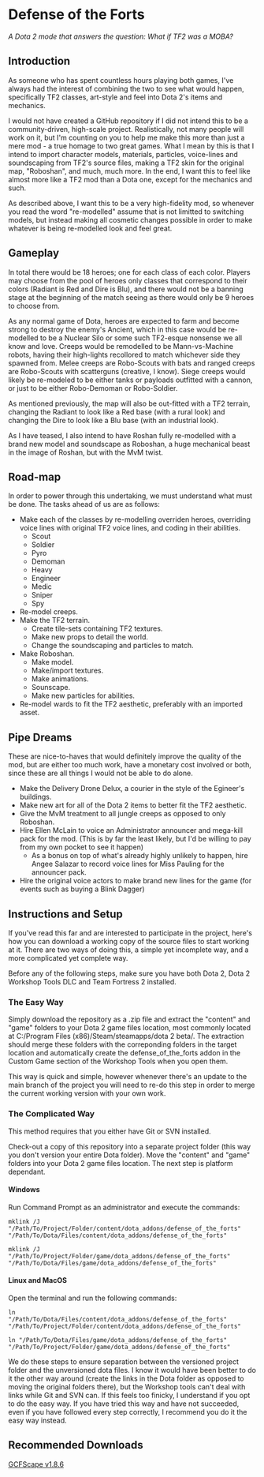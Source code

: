 # Defense of the Forts
*_A Dota 2 mode that answers the question: What if TF2 was a MOBA?_*

## Introduction
As someone who has spent countless hours playing both games, I've always had the interest of combining the two to see what would happen, specifically TF2 classes, art-style and feel into Dota 2's items and mechanics.

I would not have created a GitHub repository if I did not intend this to be a community-driven, high-scale project. Realistically, not many people will work on it, but I'm counting on you to help me make this more than just a mere mod - a true homage to two great games. What I mean by this is that I intend to import character models, materials, particles, voice-lines and soundscaping from TF2's source files, making a TF2 skin for the original map, "Roboshan", and much, much more. In the end, I want this to feel like almost more like a TF2 mod than a Dota one, except for the mechanics and such.

As described above, I want this to be a very high-fidelity mod, so whenever you read the word "re-modelled" assume that is not limitted to switching models, but instead making all cosmetic changes possible in order to make whatever is being re-modelled look and feel great.

## Gameplay
In total there would be 18 heroes; one for each class of each color. Players may choose from the pool of heroes only classes that correspond to their colors (Radiant is Red and Dire is Blu), and there would not be a banning stage at the beginning of the match seeing as there would only be 9 heroes to choose from.

As any normal game of Dota, heroes are expected to farm and become strong to destroy the enemy's Ancient, which in this case would be re-modelled to be a Nuclear Silo or some such TF2-esque nonsense we all know and love. Creeps would be remodelled to be Mann-vs-Machine robots, having their high-lights recollored to match whichever side they spawned from. Melee creeps are Robo-Scouts with bats and ranged creeps are Robo-Scouts with scatterguns (creative, I know). Siege creeps would likely be re-modeled to be either tanks or payloads outfitted with a cannon, or just to be either Robo-Demoman or Robo-Soldier.

As mentioned previously, the map will also be out-fitted with a TF2 terrain, changing the Radiant to look like a Red base (with a rural look) and changing the Dire to look like a Blu base (with an industrial look).

As I have teased, I also intend to have Roshan fully re-modelled with a brand new model and soundscape as Roboshan, a huge mechanical beast in the image of Roshan, but with the MvM twist.

## Road-map
In order to power through this undertaking, we must understand what must be done. The tasks ahead of us are as follows:
+ Make each of the classes by re-modelling overriden heroes, overriding voice lines with original TF2 voice lines, and coding in their abilities.
    + Scout
    + Soldier
    + Pyro
    + Demoman
    + Heavy
    + Engineer
    + Medic
    + Sniper
    + Spy
+ Re-model creeps.
+ Make the TF2 terrain.
    + Create tile-sets containing TF2 textures.
    + Make new props to detail the world.
    + Change the soundscaping and particles to match.
+ Make Roboshan.
    + Make model.
    + Make/import textures.
    + Make animations.
    + Sounscape.
    + Make new particles for abilities.
+ Re-model wards to fit the TF2 aesthetic, preferably with an imported asset.

## Pipe Dreams
These are nice-to-haves that would definitely improve the quality of the mod, but are either too much work, have a monetary cost involved or both, since these are all things I would not be able to do alone.
+ Make the Delivery Drone Delux, a courier in the style of the Egineer's buildings.
+ Make new art for all of the Dota 2 items to better fit the TF2 aesthetic.
+ Give the MvM treatment to all jungle creeps as opposed to only Roboshan.
+ Hire Ellen McLain to voice an Administrator announcer and mega-kill pack for the mod. (This is by far the least likely, but I'd be willing to pay from my own pocket to see it happen)
    + As a bonus on top of what's already highly unlikely to happen, hire Angee Salazar to record voice lines for Miss Pauling for the announcer pack.
+ Hire the original voice actors to make brand new lines for the game (for events such as buying a Blink Dagger)

## Instructions and Setup
If you've read this far and are interested to participate in the project, here's how you can download a working copy of the source files to start working at it.
There are two ways of doing this, a simple yet incomplete way, and a more complicated yet complete way.

Before any of the following steps, make sure you have both Dota 2, Dota 2 Workshop Tools DLC and Team Fortress 2 installed.

### The Easy Way
Simply download the repository as a .zip file and extract the "content" and "game" folders to your Dota 2 game files location, most commonly located at C:/Program Files (x86)/Steam/steamapps/dota 2 beta/. The extraction should merge these folders with the correponding folders in the target location and automatically create the defense_of_the_forts addon in the Custom Game section of the Workshop Tools when you open them.

This way is quick and simple, however whenever there's an update to the main branch of the project you will need to re-do this step in order to merge the current working version with your own work.

### The Complicated Way
This method requires that you either have Git or SVN installed.

Check-out a copy of this repository into a separate project folder (this way you don't version your entire Dota folder). Move the "content" and "game" folders into your Dota 2 game files location. The next step is platform dependant.

#### Windows
Run Command Prompt as an administrator and execute the commands:

<code>mklink /J "/Path/To/Project/Folder/content/dota_addons/defense_of_the_forts" "/Path/To/Dota/Files/content/dota_addons/defense_of_the_forts"</code>

<code>mklink /J "/Path/To/Project/Folder/game/dota_addons/defense_of_the_forts" "/Path/To/Dota/Files/game/dota_addons/defense_of_the_forts"</code>


#### Linux and MacOS
Open the terminal and run the following commands:

<code>ln "/Path/To/Dota/Files/content/dota_addons/defense_of_the_forts" "/Path/To/Project/Folder/content/dota_addons/defense_of_the_forts"</code>

<code>ln "/Path/To/Dota/Files/game/dota_addons/defense_of_the_forts" "/Path/To/Project/Folder/game/dota_addons/defense_of_the_forts"</code>


We do these steps to ensure separation between the versioned project folder and the unversioned dota files. I know it would have been better to do it the other way around (create the links in the Dota folder as opposed to moving the original folders there), but the Workshop tools can't deal with links while Git and SVN can. If this feels too finicky, I understand if you opt to do the easy way. If you have tried this way and have not succeeded, even if you have followed every step correctly, I recommend you do it the easy way instead.

## Recommended Downloads

<a href="https://gamebanana.com/dl/468817">GCFScape v1.8.6</a>